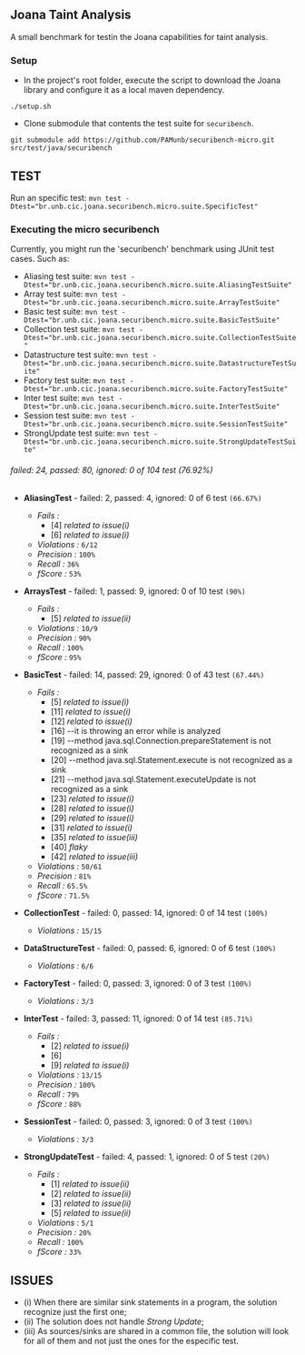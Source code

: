 ## Joana Taint Analysis

A small benchmark for testin the Joana capabilities for taint analysis.

### Setup

- In the project's root folder, execute the  script to download the Joana library and configure it as a local maven dependency.

```
./setup.sh
```

- Clone submodule that contents the test suite for `securibench`.

```
git submodule add https://github.com/PAMunb/securibench-micro.git src/test/java/securibench
```

<!-- Update submodule `git submodule update --remote` -->

## TEST

Run an specific test: `mvn test -Dtest="br.unb.cic.joana.securibench.micro.suite.SpecificTest"`

### Executing the micro securibench

Currently, you might run the 'securibench' benchmark using JUnit test cases. Such as:

   * Aliasing test suite: `mvn test -Dtest="br.unb.cic.joana.securibench.micro.suite.AliasingTestSuite"`
   * Array test suite: `mvn test -Dtest="br.unb.cic.joana.securibench.micro.suite.ArrayTestSuite"`
   * Basic test suite: `mvn test -Dtest="br.unb.cic.joana.securibench.micro.suite.BasicTestSuite"`
   * Collection test suite: `mvn test -Dtest="br.unb.cic.joana.securibench.micro.suite.CollectionTestSuite"`
   * Datastructure test suite: `mvn test -Dtest="br.unb.cic.joana.securibench.micro.suite.DatastructureTestSuite"`
   * Factory test suite: `mvn test -Dtest="br.unb.cic.joana.securibench.micro.suite.FactoryTestSuite"`
   * Inter test suite: `mvn test -Dtest="br.unb.cic.joana.securibench.micro.suite.InterTestSuite"`
   * Session test suite: `mvn test -Dtest="br.unb.cic.joana.securibench.micro.suite.SessionTestSuite"`
   * StrongUpdate test suite: `mvn test -Dtest="br.unb.cic.joana.securibench.micro.suite.StrongUpdateTestSuite"`
   


###### failed: 24, passed: 80, ignored: 0 of 104 test (76.92%)

- **AliasingTest** - failed: 2, passed: 4, ignored: 0 of 6 test `(66.67%)`
   - *Fails :*
      - [4] *related to issue(i)*
      - [6] *related to issue(i)*
   - *Violations :* `6/12`
   - *Precision :* `100%` 
   - *Recall :* `36%`
   - *fScore :* `53%`

- **ArraysTest** - failed: 1, passed: 9, ignored: 0 of 10 test `(90%)`
   - *Fails :*
      - [5] *related to issue(ii)*
   - *Violations :* `10/9`
   - *Precision :* `90%` 
   - *Recall :* `100%`
   - *fScore :* `95%`

- **BasicTest** - failed: 14, passed: 29, ignored: 0 of 43 test `(67.44%)`
   - *Fails :*
      - [5]  *related to issue(i)*
      - [11] *related to issue(i)*
      - [12] *related to issue(i)*
      - [16] --it is throwing an error while is analyzed
      - [19] --method java.sql.Connection.prepareStatement is not recognized as a sink
      - [20] --method java.sql.Statement.execute is not recognized as a sink
      - [21] --method java.sql.Statement.executeUpdate is not recognized as a sink
      - [23] *related to issue(i)*
      - [28] *related to issue(i)*
      - [29] *related to issue(i)*
      - [31] *related to issue(i)*
      - [35] *related to issue(iii)*
      - [40] *flaky*
      - [42] *related to issue(iii)*
   - *Violations :* `50/61`
   - *Precision :* `81%` 
   - *Recall :* `65.5%`
   - *fScore :* `71.5%`
  
- **CollectionTest** - failed: 0, passed: 14, ignored: 0 of 14 test `(100%)`
   - *Violations :* `15/15`

- **DataStructureTest** - failed: 0, passed: 6, ignored: 0 of 6 test `(100%)`
   - *Violations :* `6/6`

- **FactoryTest** - failed: 0, passed: 3, ignored: 0 of 3 test `(100%)`
   - *Violations :* `3/3`

- **InterTest** - failed: 3, passed: 11, ignored: 0 of 14 test `(85.71%)`
   - *Fails :*
      - [2] *related to issue(i)*
      - [6]
      - [9] *related to issue(i)*
   - *Violations :* `13/15`
   - *Precision :* `100%` 
   - *Recall :* `79%`
   - *fScore :* `88%`

- **SessionTest** - failed: 0, passed: 3, ignored: 0 of 3 test `(100%)`
   - *Violations :* `3/3`

- **StrongUpdateTest** - failed: 4, passed: 1, ignored: 0 of 5 test `(20%)`
   - *Fails :*
      - [1] *related to issue(ii)*
      - [2] *related to issue(ii)*
      - [3] *related to issue(ii)*
      - [5] *related to issue(ii)*
   - *Violations :* `5/1`
   - *Precision :* `20%` 
   - *Recall :* `100%`
   - *fScore :* `33%`

## ISSUES
- (i) When there are similar sink statements in a program, the solution recognize just the first one;
- (ii) The solution does not handle *Strong Update*;
- (iii) As sources/sinks are shared in a common file, the solution will look for all of them and not just the ones for the especific test.
